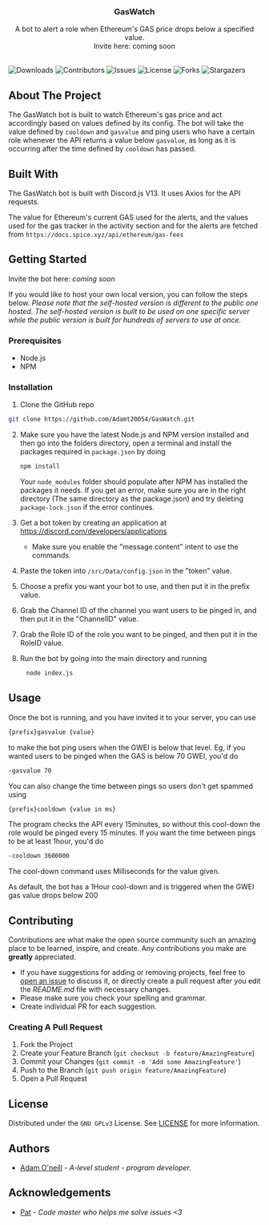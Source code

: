 <br/>
<p align="center">
  <h3 align="center">GasWatch</h3>

  <p align="center">
    A bot to alert a role when Ethereum's GAS price drops below a specified value.<br />Invite here: coming soon
    <br/>
    <br/>
  </p>
</p>

![Downloads](https://img.shields.io/github/downloads/AdamT20054/GasWatch/total) ![Contributors](https://img.shields.io/github/contributors/AdamT20054/GasWatch?color=dark-green) ![Issues](https://img.shields.io/github/issues/AdamT20054/GasWatch) ![License](https://img.shields.io/github/license/AdamT20054/GasWatch) ![Forks](https://img.shields.io/github/forks/AdamT20054/GasWatch?style=social) ![Stargazers](https://img.shields.io/github/stars/AdamT20054/GasWatch?style=social)

## About The Project

The GasWatch bot is built to watch Ethereum's gas price and act accordingly based on values defined by its config. The
bot will take the value defined by `cooldown` and `gasvalue` and ping users who have a certain role whenever the API
returns a value below `gasvalue`, as long as it is occurring after the time defined by `cooldown` has passed.

## Built With

The GasWatch bot is built with Discord.js V13. It uses Axios for the API requests.

The value for Ethereum's current GAS used for the alerts, and the values used for the gas tracker in the activity
section
and for the alerts
are fetched from `https://docs.spice.xyz/api/ethereum/gas-fees`

## Getting Started

Invite the bot here: *coming soon*

If you would like to host your own local version, you can follow the steps below. *Please note that the self-hosted
version is different to the public one hosted. The self-hosted version is built to be used on one specific server while
the public version is built for hundreds of servers to use at once.*

### Prerequisites

- Node.js
- NPM

### Installation

1. Clone the GitHub repo

```sh
git clone https://github.com/Adamt20054/GasWatch.git
```

2. Make sure you have the latest Node.js and NPM version installed and then go into the folders directory, open a
   terminal and install the packages required in `package.json` by doing

     ```sh
     npm install
     ```
   Your `node_modules` folder should populate after NPM has installed the packages it needs. If you get an error, make
   sure you are in the right directory (The same directory as the package.json) and try deleting `package-lock.json` if
   the error continues.


3. Get a bot token by creating an application at https://discord.com/developers/applications
    - Make sure you enable the "message content" intent to use the commands.

4. Paste the token into `/src/Data/config.json` in the "token" value.

5. Choose a prefix you want your bot to use, and then put it in the prefix value.

6. Grab the Channel ID of the channel you want users to be pinged in, and then put it in the "ChannelID" value.

7. Grab the Role ID of the role you want to be pinged, and then put it in the RoleID value.

6. Run the bot by going into the main directory and running

```sh
     node index.js
```

## Usage

Once the bot is running, and you have invited it to your server, you can use

```sh
{prefix}gasvalue {value}
```

to make the bot ping users when the GWEI is below that level.
Eg, if you wanted users to be pinged when the GAS is below 70 GWEI, you'd do

```sh
-gasvalue 70
```

You can also change the time between pings so users don't get spammed using

```sh
{prefix}cooldown {value in ms}
```

The program checks the API every 15minutes, so without this cool-down the role would be pinged every 15 minutes. If you
want
the time between pings to be at least 1hour, you'd do

```sh
-cooldown 3600000
```

The cool-down command uses Milliseconds for the value given.

As default, the bot has a 1Hour cool-down and is triggered when the GWEI gas value drops below 200

## Contributing

Contributions are what make the open source community such an amazing place to be learned, inspire, and create. Any
contributions you make are **greatly** appreciated.

* If you have suggestions for adding or removing projects, feel free
  to [open an issue](https://github.com/AdamT20054/GasWatch/issues/new) to discuss it, or directly create a pull request
  after you edit the *README.md* file with necessary changes.
* Please make sure you check your spelling and grammar.
* Create individual PR for each suggestion.

### Creating A Pull Request

1. Fork the Project
2. Create your Feature Branch (`git checkout -b feature/AmazingFeature`)
3. Commit your Changes (`git commit -m 'Add some AmazingFeature'`)
4. Push to the Branch (`git push origin feature/AmazingFeature`)
5. Open a Pull Request

## License

Distributed under the `GNU GPLv3` License. See [LICENSE](https://github.com/AdamT20054/GasWatch/blob/main/LICENSE) for
more information.

## Authors

* [Adam O'neill](https://github.com/AdamT20054) - *A-level student* - *program developer.*

## Acknowledgements

* [Pat](https://github.com/AhsokaT) - *Code master who helps me solve issues <3*
